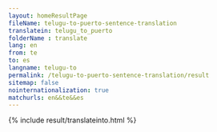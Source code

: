 ```yaml
---
layout: homeResultPage
fileName: telugu-to-puerto-sentence-translation
translatein: telugu_to_puerto
folderName : translate
lang: en
from: te
to: es
langname: telugu-to
permalink: /telugu-to-puerto-sentence-translation/result
sitemap: false
nointernationalization: true
matchurls: en&&te&&es
---
```

{% include result/translateinto.html %}

<script src="/js/result/translation.js" data-foldername="{{page.folderName}}" data-lang="{{page.lang}}"></script>
